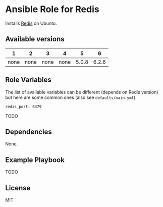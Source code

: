 # Ansible Role for Redis

Installs [Redis](https://redis.io/) on Ubuntu.

## Available versions
|   1   |   2   |   3   |   4   |   5   |   6   |
|-------|-------|--------|-------|--------|-------|
|none|none|none|none| 5.0.8 | 6.2.6 |

## Role Variables

The list of available variables can be different (depends on Redis version) but here are some common ones (also see `defaults/main.yml`):

    redis_port: 6379

TODO

## Dependencies

None.

## Example Playbook

TODO

## License

MIT
